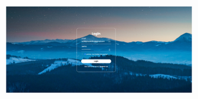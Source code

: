 

![enter image description here](https://github.com/emersonpacifico/Login-Page/blob/main/img/loginpage.png?raw=true)
